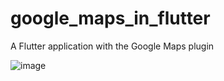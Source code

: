 # google_maps_in_flutter

A Flutter application with the Google Maps plugin


![image](https://user-images.githubusercontent.com/3831134/115997262-d3d3d800-a5e2-11eb-8d5f-a0073eb905f1.png)
